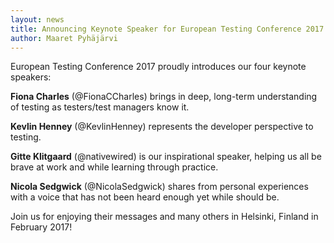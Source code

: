 ```yaml
---
layout: news
title: Announcing Keynote Speaker for European Testing Conference 2017
author: Maaret Pyhäjärvi
---
```


European Testing Conference 2017 proudly introduces our four keynote speakers:

<b>Fiona Charles</b> (@FionaCCharles) brings in deep, long-term understanding of testing as testers/test managers know it.

<b>Kevlin Henney</b> (@KevlinHenney) represents the developer perspective to testing.

<b>Gitte Klitgaard</b> (@nativewired) is our inspirational speaker, helping us all be brave at work and while learning through practice.

<b>Nicola Sedgwick</b> (@NicolaSedgwick) shares from personal experiences with a voice that has not been heard enough yet while should be.  

Join us for enjoying their messages and many others in Helsinki, Finland in February 2017!
